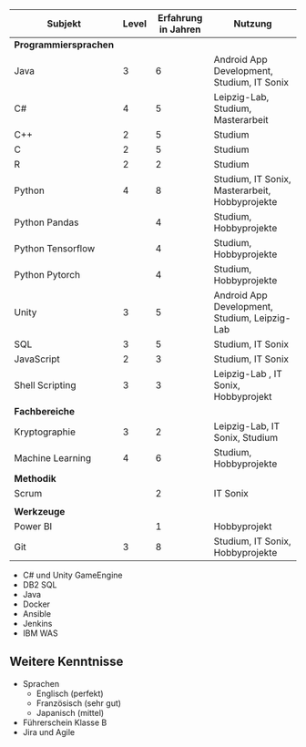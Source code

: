| Subjekt  | Level | Erfahrung in Jahren | Nutzung | 
| ------------- | ------- | ------------- | ---- |
| **Programmiersprachen**  |  |  |  |
| Java  | 3 | 6 | Android App Development, Studium, IT Sonix |
| C# | 4 | 5 | Leipzig-Lab, Studium, Masterarbeit |
| C++  | 2 | 5 | Studium |
| C  | 2 | 5 | Studium |
| R | 2 | 2 | Studium |
| Python  | 4 | 8 | Studium, IT Sonix, Masterarbeit, Hobbyprojekte |
| Python Pandas  |  | 4 | Studium, Hobbyprojekte | 
| Python Tensorflow |  | 4 | Studium, Hobbyprojekte |
| Python Pytorch |  | 4 | Studium, Hobbyprojekte |
| Unity  | 3 | 5 | Android App Development, Studium, Leipzig-Lab |
| SQL | 3 | 5 | Studium, IT Sonix |
| JavaScript | 2 | 3 | Studium, IT Sonix |
| Shell Scripting | 3 | 3 |  Leipzig-Lab , IT Sonix, Hobbyprojekt |
| **Fachbereiche** |  |  |  |
| Kryptographie | 3 | 2 | Leipzig-Lab, IT Sonix, Studium |
| Machine Learning | 4 | 6 | Studium, Hobbyprojekte |
| **Methodik** |  |  |  |
| Scrum |  | 2 | IT Sonix |
|   |  |  |  |
| **Werkzeuge** |  |  |  |
| Power BI  |  | 1 | Hobbyprojekt |
| Git | 3 | 8 | Studium, IT Sonix, Hobbyprojekte |



* C# und Unity GameEngine
* DB2 SQL
* Java
* Docker
* Ansible
* Jenkins
* IBM WAS

## Weitere Kenntnisse

* Sprachen
    * Englisch (perfekt)
    * Französisch (sehr gut)
    * Japanisch (mittel)
* Führerschein Klasse B
* Jira und Agile
